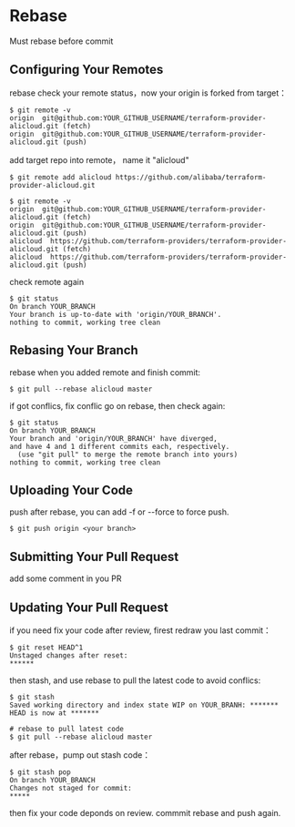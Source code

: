 # Rebase

Must rebase before commit

## Configuring Your Remotes

rebase check your remote status，now your origin is forked from target：
```console
$ git remote -v
origin  git@github.com:YOUR_GITHUB_USERNAME/terraform-provider-alicloud.git (fetch)
origin  git@github.com:YOUR_GITHUB_USERNAME/terraform-provider-alicloud.git (push)
```

add target repo into remote， name it "alicloud"
```console
$ git remote add alicloud https://github.com/alibaba/terraform-provider-alicloud.git

$ git remote -v
origin  git@github.com:YOUR_GITHUB_USERNAME/terraform-provider-alicloud.git (fetch)
origin  git@github.com:YOUR_GITHUB_USERNAME/terraform-provider-alicloud.git (push)
alicloud  https://github.com/terraform-providers/terraform-provider-alicloud.git (fetch)
alicloud  https://github.com/terraform-providers/terraform-provider-alicloud.git (push)
```
check remote again
```
$ git status
On branch YOUR_BRANCH
Your branch is up-to-date with 'origin/YOUR_BRANCH'.
nothing to commit, working tree clean
```

## Rebasing Your Branch

rebase when you added remote and finish commit:
```console
$ git pull --rebase alicloud master
```

if got conflics, fix conflic go on rebase, then check again:
```console
$ git status
On branch YOUR_BRANCH
Your branch and 'origin/YOUR_BRANCH' have diverged,
and have 4 and 1 different commits each, respectively.
  (use "git pull" to merge the remote branch into yours)
nothing to commit, working tree clean
```

## Uploading Your Code

push after rebase, you can add -f or --force to force push.
```console
$ git push origin <your branch>
```


## Submitting Your Pull Request

add some comment in you PR

## Updating Your Pull Request

if you need fix your code after review, firest redraw you last commit：

```console
$ git reset HEAD^1
Unstaged changes after reset:
******
```

then stash, and use rebase to pull the latest code to avoid conflics:

```console
$ git stash
Saved working directory and index state WIP on YOUR_BRANH: *******
HEAD is now at *******

# rebase to pull latest code
$ git pull --rebase alicloud master
```

after rebase，pump out stash code：

```console
$ git stash pop
On branch YOUR_BRANCH
Changes not staged for commit:
*****
```
then fix your code deponds on review. commmit rebase and push again.
